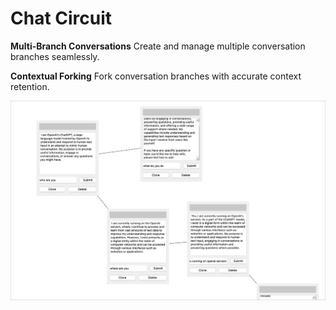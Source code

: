 # Chat Circuit

**Multi-Branch Conversations**
Create and manage multiple conversation branches seamlessly.

**Contextual Forking**
Fork conversation branches with accurate context retention.

![](docs/img.png)

